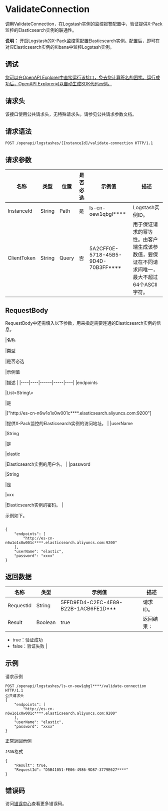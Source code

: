 # ValidateConnection

调用ValidateConnection，在Logstash实例的监控报警配置中，验证提供X-Pack监控的Elasticsearch实例的联通性。

**说明：** 开启Logstash的X-Pack监控需配置Elasticsearch实例。配置后，即可在对应Elasticsearch实例的Kibana中监控Logstash实例。

## 调试

[您可以在OpenAPI Explorer中直接运行该接口，免去您计算签名的困扰。运行成功后，OpenAPI Explorer可以自动生成SDK代码示例。](https://api.aliyun.com/#product=elasticsearch&api=ValidateConnection&type=ROA&version=2017-06-13)

## 请求头

该接口使用公共请求头，无特殊请求头。请参见公共请求参数文档。

## 请求语法

```
POST /openapi/logstashes/[InstanceId]/validate-connection HTTP/1.1
```

## 请求参数

|名称|类型|位置|是否必选|示例值|描述|
|--|--|--|----|---|--|
|InstanceId|String|Path|是|ls-cn-oew1qbgl\*\*\*\*|Logstash实例ID。 |
|ClientToken|String|Query|否|5A2CFF0E-5718-45B5-9D4D-70B3FF\*\*\*\*|用于保证请求的幂等性。由客户端生成该参数值，要保证在不同请求间唯一，最大不超过64个ASCII字符。 |

## RequestBody

RequestBody中还需填入以下参数，用来指定需要连通的Elasticsearch实例的信息。

|名称

|类型

|是否必选

|示例值

|描述 |
|----|----|------|-----|----|
|endpoints

|List<String\\\>

|是

|\["http://es-cn-n6w1o1x0w001c\*\*\*\*.elasticsearch.aliyuncs.com:9200"\]

|提供X-Pack监控的Elasticsearch实例的访问地址。 |
|userName

|String

|是

|elastic

|Elasticsearch实例的用户名。 |
|password

|String

|是

|xxx

|Elasticsearch实例的密码。 |

示例如下。

```

{
    "endpoints": [
        "http://es-cn-n6w1o1x0w001c****.elasticsearch.aliyuncs.com:9200"
    ],
    "userName": "elastic",
    "password": "xxxx"
}

```

## 返回数据

|名称|类型|示例值|描述|
|--|--|---|--|
|RequestId|String|5FFD9ED4-C2EC-4E89-B22B-1ACB6FE1D\*\*\*|请求ID。 |
|Result|Boolean|true|返回结果：

 -   true：验证成功
-   false：验证失败 |

## 示例

请求示例

```
POST /openapi/logstashes/ls-cn-oew1qbgl****/validate-connection HTTP/1.1
公共请求头
{
    "endpoints": [
        "http://es-cn-n6w1o1x0w001c****.elasticsearch.aliyuncs.com:9200"
    ],
    "userName": "elastic",
    "password": "xxxx"
}
```

正常返回示例

`JSON`格式

```
{
	"Result": true,
	"RequestId": "D5B41051-FE06-4986-9D87-3779E627****"
}
```

## 错误码

访问[错误中心](https://error-center.alibabacloud.com/status/product/elasticsearch)查看更多错误码。

